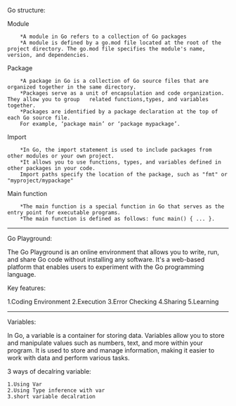 Go structure:

Module

        *A module in Go refers to a collection of Go packages
        *A module is defined by a go.mod file located at the root of the project directory. The go.mod file specifies the module's name, version, and dependencies.   
         
Package

        *A package in Go is a collection of Go source files that are organized together in the same directory.
        *Packages serve as a unit of encapsulation and code organization. They allow you to group   related functions,types, and variables together.                                             
        *Packages are identified by a package declaration at the top of each Go source file. 
        For example, ‘package main’ or ‘package mypackage’.   
                                           
Import

        *In Go, the import statement is used to include packages from other modules or your own project.
        *It allows you to use functions, types, and variables defined in other packages in your code.
        Import paths specify the location of the package, such as "fmt" or "myproject/mypackage"

Main function

        *The main function is a special function in Go that serves as the entry point for executable programs.
        *The main function is defined as follows: func main() { ... }.

---------------------------------------------------------------------------------------------------------
Go Playground:

The Go Playground is an online environment that allows you to write, run, and share Go code without installing any software. 
It's a web-based platform that enables users to experiment with the Go programming language.

Key features:

1.Coding Environment
2.Execution
3.Error Checking
4.Sharing
5.Learning

---------------------------------------------------------------------------------------------------------
Variables:

In Go, a variable is a container for storing data. Variables allow you to store and manipulate values such as numbers, text, and more within your program.
It is used to store and manage information, making it easier to work with data and perform various tasks.

3 ways of decalring variable:

    1.Using Var
    2.Using Type inference with var
    3.short variable decalration
